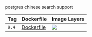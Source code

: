 postgres chinese search support

Tag | Dockerfile | Image Layers
----|------------|-------------
`9.4` | [Dockerfile](https://github.com/helphi/Dockerfile-postgres/blob/master/9.4/Dockerfile) | [![](https://images.microbadger.com/badges/image/helphi/postgres:9.4.svg)](https://microbadger.com/images/helphi/postgres:9.4 "Get your own image badge on microbadger.com")

